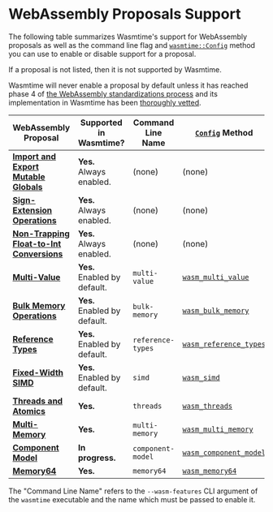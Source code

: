 # WebAssembly Proposals Support

The following table summarizes Wasmtime's support for WebAssembly proposals as
well as the command line flag and [`wasmtime::Config`][config] method you can
use to enable or disable support for a proposal.

If a proposal is not listed, then it is not supported by Wasmtime.

Wasmtime will never enable a proposal by default unless it has reached phase 4
of [the WebAssembly standardizations process][phases] and its implementation in
Wasmtime has been [thoroughly
vetted](./contributing-implementing-wasm-proposals.html).

| WebAssembly Proposal                        | Supported in Wasmtime?           | Command Line Name  | [`Config`][config] Method |
|---------------------------------------------|----------------------------------|--------------------|---------------------------|
| **[Import and Export Mutable Globals]**     | **Yes.**<br/>Always enabled.     | (none)             | (none)                    |
| **[Sign-Extension Operations]**             | **Yes.**<br/>Always enabled.     | (none)             | (none)                    |
| **[Non-Trapping Float-to-Int Conversions]** | **Yes.**<br/>Always enabled.     | (none)             | (none)                    |
| **[Multi-Value]**                           | **Yes.**<br/>Enabled by default. | `multi-value`      | [`wasm_multi_value`](https://docs.rs/wasmtime/*/wasmtime/struct.Config.html#method.wasm_multi_value) |
| **[Bulk Memory Operations]**                | **Yes.**<br/>Enabled by default. | `bulk-memory`      | [`wasm_bulk_memory`](https://docs.rs/wasmtime/*/wasmtime/struct.Config.html#method.wasm_bulk_memory) |
| **[Reference Types]**                       | **Yes.**<br/>Enabled by default. | `reference-types`  | [`wasm_reference_types`](https://docs.rs/wasmtime/*/wasmtime/struct.Config.html#method.wasm_reference_types) |
| **[Fixed-Width SIMD]**                      | **Yes.**<br/>Enabled by default. | `simd`             | [`wasm_simd`](https://docs.rs/wasmtime/*/wasmtime/struct.Config.html#method.wasm_simd) |
| **[Threads and Atomics]**                   | **Yes.**                 | `threads`          | [`wasm_threads`](https://docs.rs/wasmtime/*/wasmtime/struct.Config.html#method.wasm_threads) |
| **[Multi-Memory]**                          | **Yes.**                         | `multi-memory`     | [`wasm_multi_memory`](https://docs.rs/wasmtime/*/wasmtime/struct.Config.html#method.wasm_multi_memory) |
| **[Component Model]**                       | **In progress.**                 | `component-model`  | [`wasm_component_model`](https://docs.rs/wasmtime/*/wasmtime/struct.Config.html#method.wasm_component_model) |
| **[Memory64]**                              | **Yes.**                         | `memory64`         | [`wasm_memory64`](https://docs.rs/wasmtime/*/wasmtime/struct.Config.html#method.wasm_memory64) |

The "Command Line Name" refers to the `--wasm-features` CLI argument of the
`wasmtime` executable and the name which must be passed to enable it.

[config]: https://docs.rs/wasmtime/*/wasmtime/struct.Config.html
[Multi-Value]: https://github.com/WebAssembly/spec/blob/master/proposals/multi-value/Overview.md
[Bulk Memory Operations]: https://github.com/WebAssembly/bulk-memory-operations/blob/master/proposals/bulk-memory-operations/Overview.md
[Import and Export Mutable Globals]: https://github.com/WebAssembly/mutable-global/blob/master/proposals/mutable-global/Overview.md
[Reference Types]: https://github.com/WebAssembly/reference-types/blob/master/proposals/reference-types/Overview.md
[Non-Trapping Float-to-Int Conversions]: https://github.com/WebAssembly/spec/blob/master/proposals/nontrapping-float-to-int-conversion/Overview.md
[Sign-Extension Operations]: https://github.com/WebAssembly/spec/blob/master/proposals/sign-extension-ops/Overview.md
[Fixed-Width SIMD]: https://github.com/WebAssembly/simd/blob/master/proposals/simd/SIMD.md
[phases]: https://github.com/WebAssembly/meetings/blob/master/process/phases.md
[Threads and Atomics]: https://github.com/WebAssembly/threads/blob/master/proposals/threads/Overview.md
[Multi-Memory]: https://github.com/WebAssembly/multi-memory/blob/master/proposals/multi-memory/Overview.md
[Component Model]: https://github.com/WebAssembly/component-model/blob/main/design/mvp/Explainer.md
[Memory64]: https://github.com/WebAssembly/memory64/blob/master/proposals/memory64/Overview.md
